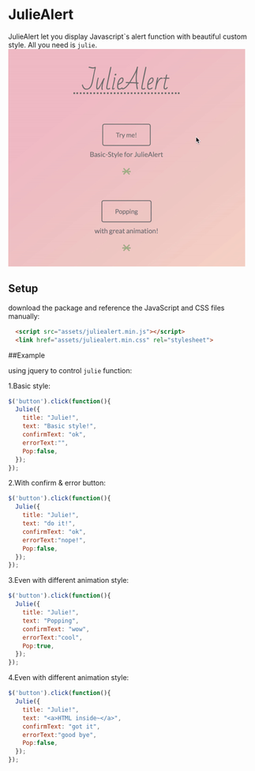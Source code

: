 # JulieAlert

JulieAlert let you display Javascript`s alert function with beautiful custom style. 
All you need is ```julie```.
![JulieAlert.gif](https://raw.githubusercontent.com/lichin-lin/Juliealert/master/JulieAlert.gif)



## Setup

download the package and reference the JavaScript and CSS files manually:
```html
  <script src="assets/juliealert.min.js"></script>
  <link href="assets/juliealert.min.css" rel="stylesheet">
```

##Example

using jquery to control ```julie``` function:

1.Basic style:
```javascript
$('button').click(function(){
  Julie({
    title: "Julie!",
    text: "Basic style!",
    confirmText: "ok",
    errorText:"",
    Pop:false,
  });
});
```

2.With confirm & error button:
```javascript
$('button').click(function(){
  Julie({
    title: "Julie!",
    text: "do it!",
    confirmText: "ok",
    errorText:"nope!",
    Pop:false,
  });
});
```


3.Even with different animation style:
```javascript
$('button').click(function(){
  Julie({
    title: "Julie!",
    text: "Popping",
    confirmText: "wow",
    errorText:"cool",
    Pop:true,
  });
});
```


4.Even with different animation style:
```javascript
$('button').click(function(){
  Julie({
    title: "Julie!",
    text: "<a>HTML inside~</a>",
    confirmText: "got it",
    errorText:"good bye",
    Pop:false,
  });
});
```
